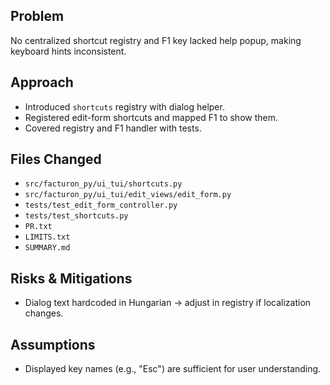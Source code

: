 ## Problem
No centralized shortcut registry and F1 key lacked help popup, making keyboard hints inconsistent.

## Approach
- Introduced `shortcuts` registry with dialog helper.
- Registered edit-form shortcuts and mapped F1 to show them.
- Covered registry and F1 handler with tests.

## Files Changed
- `src/facturon_py/ui_tui/shortcuts.py`
- `src/facturon_py/ui_tui/edit_views/edit_form.py`
- `tests/test_edit_form_controller.py`
- `tests/test_shortcuts.py`
- `PR.txt`
- `LIMITS.txt`
- `SUMMARY.md`

## Risks & Mitigations
- Dialog text hardcoded in Hungarian → adjust in registry if localization changes.

## Assumptions
- Displayed key names (e.g., "Esc") are sufficient for user understanding.
